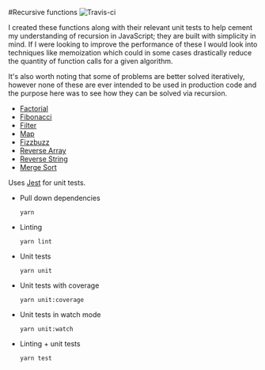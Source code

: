 #Recursive functions ![Travis-ci](https://travis-ci.org/rbrtsmith/javascript-recursive-functions.svg?branch=master)

I created these functions along with their relevant unit tests to help cement my understanding of recursion in JavaScript;  they are built with simplicity in mind.
If I were looking to improve the performance of these I would look into techniques like memoization which could in some cases drastically reduce the quantity of function calls for a given algorithm.

It's also worth noting that some of problems are better solved iteratively, however none of these are ever intended to be used in production code and the purpose here was to see how they can be solved via recursion.

* [Factorial](https://github.com/rbrtsmith/javascript-recursive-functions/tree/master/functions/factorial)
* [Fibonacci](https://github.com/rbrtsmith/javascript-recursive-functions/tree/master/functions/fibonacci)
* [Filter](https://github.com/rbrtsmith/javascript-recursive-functions/tree/master/functions/filter)
* [Map](https://github.com/rbrtsmith/javascript-recursive-functions/tree/master/functions/map)
* [Fizzbuzz](https://github.com/rbrtsmith/javascript-recursive-functions/tree/master/functions/fizzbuzz)
* [Reverse Array](https://github.com/rbrtsmith/javascript-recursive-functions/tree/master/functions/reverseArray)
* [Reverse String](https://github.com/rbrtsmith/javascript-recursive-functions/tree/master/functions/reverseString)
* [Merge Sort](https://github.com/rbrtsmith/javascript-recursive-functions/tree/master/functions/mergeSort)

Uses [Jest](https://facebook.github.io/jest/) for unit tests.

* Pull down dependencies

  ```
  yarn
  ```
* Linting

  ```
  yarn lint
  ```
* Unit tests

  ```
  yarn unit
  ```
* Unit tests with coverage

  ```
  yarn unit:coverage
  ```
* Unit tests in watch mode

  ```
  yarn unit:watch
  ```
* Linting + unit tests

  ```
  yarn test
  ```

